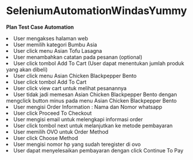 # SeleniumAutomationWindasYummy
 
 <b> Plan Test Case Automation </b>
 
 <li>User mengakses halaman web
 <li>User memilih kategori Bumbu Asia
 <li>User click menu Asian Tofu Lasagna
 <li>User menambahkan catatan pada pesanan (optional)
 <li>User click tombol Add To Cart (User dapat menentukan jumlah produk yang akan dibeli)
 <li>User click menu Asian Chicken Blackpepper Bento
 <li>User click tombol Add To Cart
 <li>User click view cart untuk melihat pesanannya 
 <li>User tidak jadi memesan Asian Chicken Blackpepper Bento dengan mengclick button minus pada menu Asian Chicken Blackpepper Bento
 <li>User mengisi Order Information : Nama dan Nomor whatsapp
 <li>User click Proceed To Checkout 
 <li>User mengisi email untuk melengkapi informasi order
 <li>User click tombol next untuk melanjutkan ke metode pembayaran
 <li>User memilih OVO untuk Order Method
 <li>User click Choose Method
 <li>User mengisi nomor hp yang sudah teregister di ovo
 <li>User dapat menyelesaikan pembayaran dengan click Continue To Pay 
 
 
 
